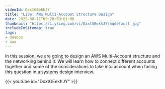 ```yaml
---
videoId: DxxtGEekhJY
title: "Live: AWS Multi-Account Structure Design"
date: 2022-08-11T09:20:59+01:00
thumbnail: "https://i.ytimg.com/vi/DxxtGEekhJY/hqdefault.jpg"
includeInSitemap: true
tags:
- devops
- aws
---
```


In this session, we are going to design an AWS Multi-Account structure and the networking behind it. We will learn how to connect different accounts together and some of the considerations to take into account when facing this question in a systems design interview.

<!--more-->

{{< youtube id="DxxtGEekhJY" >}}
